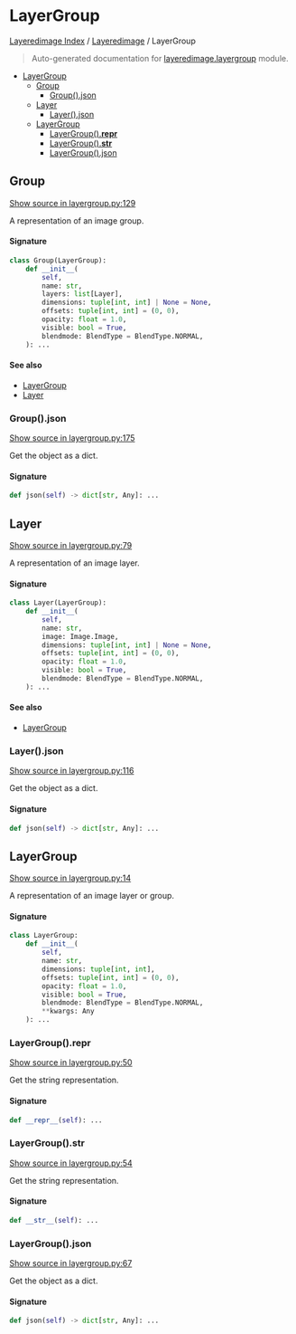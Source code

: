 # LayerGroup

[Layeredimage Index](../README.md#layeredimage-index) /
[Layeredimage](./index.md#layeredimage) /
LayerGroup

> Auto-generated documentation for [layeredimage.layergroup](../../../layeredimage/layergroup.py) module.

- [LayerGroup](#layergroup)
  - [Group](#group)
    - [Group().json](#group()json)
  - [Layer](#layer)
    - [Layer().json](#layer()json)
  - [LayerGroup](#layergroup-1)
    - [LayerGroup().__repr__](#layergroup()__repr__)
    - [LayerGroup().__str__](#layergroup()__str__)
    - [LayerGroup().json](#layergroup()json)

## Group

[Show source in layergroup.py:129](../../../layeredimage/layergroup.py#L129)

A representation of an image group.

#### Signature

```python
class Group(LayerGroup):
    def __init__(
        self,
        name: str,
        layers: list[Layer],
        dimensions: tuple[int, int] | None = None,
        offsets: tuple[int, int] = (0, 0),
        opacity: float = 1.0,
        visible: bool = True,
        blendmode: BlendType = BlendType.NORMAL,
    ): ...
```

#### See also

- [LayerGroup](#layergroup)
- [Layer](#layer)

### Group().json

[Show source in layergroup.py:175](../../../layeredimage/layergroup.py#L175)

Get the object as a dict.

#### Signature

```python
def json(self) -> dict[str, Any]: ...
```



## Layer

[Show source in layergroup.py:79](../../../layeredimage/layergroup.py#L79)

A representation of an image layer.

#### Signature

```python
class Layer(LayerGroup):
    def __init__(
        self,
        name: str,
        image: Image.Image,
        dimensions: tuple[int, int] | None = None,
        offsets: tuple[int, int] = (0, 0),
        opacity: float = 1.0,
        visible: bool = True,
        blendmode: BlendType = BlendType.NORMAL,
    ): ...
```

#### See also

- [LayerGroup](#layergroup)

### Layer().json

[Show source in layergroup.py:116](../../../layeredimage/layergroup.py#L116)

Get the object as a dict.

#### Signature

```python
def json(self) -> dict[str, Any]: ...
```



## LayerGroup

[Show source in layergroup.py:14](../../../layeredimage/layergroup.py#L14)

A representation of an image layer or group.

#### Signature

```python
class LayerGroup:
    def __init__(
        self,
        name: str,
        dimensions: tuple[int, int],
        offsets: tuple[int, int] = (0, 0),
        opacity: float = 1.0,
        visible: bool = True,
        blendmode: BlendType = BlendType.NORMAL,
        **kwargs: Any
    ): ...
```

### LayerGroup().__repr__

[Show source in layergroup.py:50](../../../layeredimage/layergroup.py#L50)

Get the string representation.

#### Signature

```python
def __repr__(self): ...
```

### LayerGroup().__str__

[Show source in layergroup.py:54](../../../layeredimage/layergroup.py#L54)

Get the string representation.

#### Signature

```python
def __str__(self): ...
```

### LayerGroup().json

[Show source in layergroup.py:67](../../../layeredimage/layergroup.py#L67)

Get the object as a dict.

#### Signature

```python
def json(self) -> dict[str, Any]: ...
```